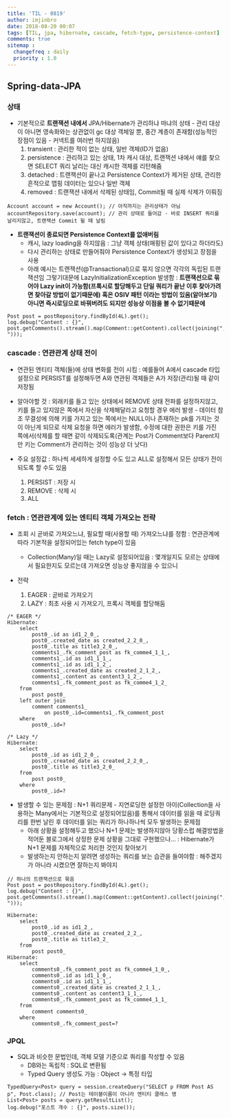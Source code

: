 ```yaml
---
title: 'TIL - 0819'
author: imjinbro
date: 2018-08-20 00:07
tags: [TIL, jpa, hibernate, cascade, fetch-type, persistence-context]
comments: true
sitemap :
  changefreq : daily
  priority : 1.0
---
```


## Spring-data-JPA
### 상태
* 기본적으로 **트랜잭션 내에서** JPA/Hibernate가 관리하냐 마냐의 상태 - 관리 대상이 아니면 영속화와는 상관없이 gc 대상 객체일 뿐, 중간 계층이 존재함(성능적인 장점이 있음 - 커넥트를 여러번 하지않음)
  1. transient : 관리한 적이 없는 상태, 일반 객체(ID가 없음)
  2. persistence : 관리하고 있는 상태, 1차 캐시 대상, 트랜잭션 내에서 얘를 찾으면 SELECT 쿼리 날리는 대신 캐시한 객체를 리턴해줌
  3. detached : 트랜잭션이 끝나고 Persistence Context가 제거된 상태, 관리한 흔적으로 맵핑 데이터는 있으나 일반 객체
  4. removed : 트랜잭션 내에서 삭제된 상태임, Commit될 때 실제 삭제가 이뤄짐

~~~
Account account = new Account(); // 아직까지는 관리상태가 아님
accountRepository.save(account); // 관리 상태로 들어감 - 바로 INSERT 쿼리를 날리지않고, 트랜잭션 Commit 될 때 날림
~~~

* **트랜잭션이 종료되면 Persistence Context를 없애버림**
  * 캐시, lazy loading을 하지않음 : 그냥 객체 상태(매핑된 값이 있다고 하더라도)
  * 다시 관리하는 상태로 만들어줘야 Persistence Context가 생성되고 장점을 사용
  * 아래 예시는 트랜잭션(@Transactional)으로 묶지 않으면 각각의 독립된 트랜잭션임 그렇기대문에 LazyInitializationException 발생함 : **트랜잭션으로 묶어야 Lazy init이 가능함(프록시로 할당해두고 단일 쿼리가 끝난 이후 찾아가려면 찾아갈 방법이 없기때문에) 혹은 OSIV 패턴 이라는 방법이 있음(알아보기) 아니면 즉시로딩으로 바꿔버려도 되지만 성능상 이점을 볼 수 없기때문에**

~~~
Post post = postRepository.findById(4L).get();
log.debug("Content : {}", post.getComments().stream().map(Comment::getContent).collect(joining(", ")));
~~~

### cascade : 연관관계 상태 전이
* 연관된 엔티티 객체(들)에 상태 변화를 전이 시킴 : 예를들어 A에서 cascade 타입 설정으로 PERSIST를 설정해두면 A와 연관된 객체들은 A가 저장(관리)될 때 같이 저장됨

* 알아야할 것 : 외래키를 들고 있는 상태에서 REMOVE 상태 전파를 설정하지않고, 키를 들고 있지않은 쪽에서 자신을 삭제해달라고 요청할 경우 에러 발생 - 데이터 참조 무결성에 의해 키를 가지고 있는 쪽에서는 NULL이나 존재하는 pk를 가지는 것이 아닌게 되므로 삭제 요청을 하면 에러가 발생함, 수정에 대한 권한은 키를 가진 쪽에서(삭제를 할 때면 같이 삭제되도록(관계는 Post가 Comment보다 Parent지만 키는 Comment가 관리하는 것이 성능상 더 낫다)

* 주요 설정값 : 하나씩 세세하게 설정할 수도 있고 ALL로 설정해서 모든 상태가 전이되도록 할 수도 있음
  1. PERSIST : 저장 시
  2. REMOVE : 삭제 시
  3. ALL
  
### fetch : 연관관계에 있는 엔티티 객체 가져오는 전략
* 조회 시 곧바로 가져오느냐, 필요할 때(사용할 때) 가져오느냐를 정함 : 연관관계에 따라 기본적을 설정되어있는 fetch type이 있음
  * Collection(Many)일 때는 Lazy로 설정되어있음 : 몇개일지도 모르는 상태에서 필요한지도 모르는데 가져오면 성능상 좋지않을 수 있으니
  
* 전략
  1. EAGER : 곧바로 가져오기
  2. LAZY : 최초 사용 시 가져오기, 프록시 객체를 할당해둠
  
~~~
/* EAGER */
Hibernate: 
    select
        post0_.id as id1_2_0_,
        post0_.created_date as created_2_2_0_,
        post0_.title as title3_2_0_,
        comments1_.fk_comment_post as fk_comme4_1_1_,
        comments1_.id as id1_1_1_,
        comments1_.id as id1_1_2_,
        comments1_.created_date as created_2_1_2_,
        comments1_.content as content3_1_2_,
        comments1_.fk_comment_post as fk_comme4_1_2_ 
    from
        post post0_ 
    left outer join
        comment comments1_ 
            on post0_.id=comments1_.fk_comment_post 
    where
        post0_.id=?
        
/* Lazy */
Hibernate: 
    select
        post0_.id as id1_2_0_,
        post0_.created_date as created_2_2_0_,
        post0_.title as title3_2_0_ 
    from
        post post0_ 
    where
        post0_.id=?
~~~

* 발생할 수 있는 문제점 : N+1 쿼리문제 - 지연로딩한 설정한 아이(Collection을 사용하는 Many에서는 기본적으로 설정되어있음)를 통해서 데이터를 읽을 때 로딩쿼리를 한번 날린 후 데이터를 읽는 쿼리가 하나하나씩 모두 발생하는 문제점
  * 아래 상황을 설정해두고 했으나 N+1 문제는 발생하지않아 당황스럽 해결방법을 적어둔 블로그에서 상정한 문제 상황을 그대로 구현했으나... : Hibernate가 N+1 문제를 자체적으로 처리한 것인지 찾아보기
  * 발생하는지 안하는지 알려면 생성하는 쿼리를 보는 습관을 들여야함 : 해주겠지가 아니라 시켰으면 잘하는지 봐야지
  
~~~
// 하나의 트랜잭션으로 묶음
Post post = postRepository.findById(4L).get();
log.debug("Content : {}", post.getComments().stream().map(Comment::getContent).collect(joining(", ")));

Hibernate: 
    select
        post0_.id as id1_2_,
        post0_.created_date as created_2_2_,
        post0_.title as title3_2_ 
    from
        post post0_
Hibernate: 
    select
        comments0_.fk_comment_post as fk_comme4_1_0_,
        comments0_.id as id1_1_0_,
        comments0_.id as id1_1_1_,
        comments0_.created_date as created_2_1_1_,
        comments0_.content as content3_1_1_,
        comments0_.fk_comment_post as fk_comme4_1_1_ 
    from
        comment comments0_ 
    where
        comments0_.fk_comment_post=?
~~~
  
### JPQL
* SQL과 비슷한 문법인데, 객체 모델 기준으로 쿼리를 작성할 수 있음
  * DB와는 독립적 : SQL로 변환됨
  * Typed Query 생성도 가능 : Object -> 특정 타입

~~~
TypedQuery<Post> query = session.createQuery("SELECT p FROM Post AS p", Post.class); // Post는 테이블이름이 아니라 엔티티 클래스 명
List<Post> posts = query.getResultList();
log.debug("포스트 개수 : {}", posts.size()); 
~~~